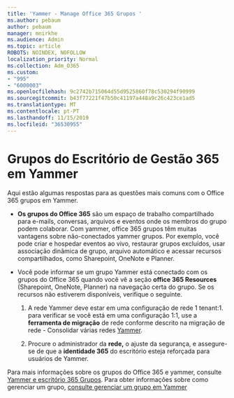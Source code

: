 ```yaml
---
title: 'Yammer - Manage Office 365 Grupos '
ms.author: pebaum
author: pebaum
manager: mnirkhe
ms.audience: Admin
ms.topic: article
ROBOTS: NOINDEX, NOFOLLOW
localization_priority: Normal
ms.collection: Adm_O365
ms.custom:
- "995"
- "6000003"
ms.openlocfilehash: 9c2742b715064d55d9525860f78c530294f90999
ms.sourcegitcommit: b43f77221f47b50c41197a448a9c26c423ce1ad5
ms.translationtype: MT
ms.contentlocale: pt-PT
ms.lasthandoff: 11/15/2019
ms.locfileid: "36530955"
---
```

# <a name="manage-office-365-groups-in-yammer"></a>Grupos do Escritório de Gestão 365 em Yammer

Aqui estão algumas respostas para as questões mais comuns com o Office 365 grupos em Yammer.

* **Os grupos do Office 365** são um espaço de trabalho compartilhado para e-mails, conversas, arquivos e eventos onde os membros do grupo podem colaborar. Com yammer, office 365 grupos têm muitas vantagens sobre não-conectados yammer grupos. Por exemplo, você pode criar e hospedar eventos ao vivo, restaurar grupos excluídos, usar associação dinâmica de grupo, arquivo automático e acessar recursos compartilhados, como Sharepoint, OneNote e Planner.

* Você pode informar se um grupo Yammer está conectado com os grupos do Office 365 quando você vê a seção **office 365 Resources** (Sharepoint, OneNote, Planner) na navegação certa do grupo. Se os recursos não estiverem disponíveis, verifique o seguinte.

  1. A rede Yammer deve estar em uma configuração de rede 1 tenant:1. para verificar se você está em uma configuração 1:1, use a **ferramenta de migração** de rede conforme descrito na migração de rede - Consolidar várias redes [Yammer](https://docs.microsoft.com/yammer/configure-your-yammer-network/consolidate-multiple-yammer-networks).

  2. Procure o administrador da **rede,** o ajuste da segurança, e assegure-se de que a **identidade 365** do escritório esteja reforçada para usuários de Yammer.

Para mais informações sobre os grupos do Office 365 e yammer, consulte [Yammer e escritório 365 Grupos](https://docs.microsoft.com/yammer/manage-yammer-groups/yammer-and-office-365-groups?redirectSourcePath=%252fen-us%252farticle%252fYammer-and-Office-365-Groups-d8c239dc-a48b-47ab-b85e-6b4b8191a869). Para obter informações sobre como gerenciar um grupo, [consulte gerenciar um grupo em Yammer](https://support.office.com/article/Manage-a-group-in-Yammer-6e05c6d6-5548-4c88-89cd-e6757a514ef2)
